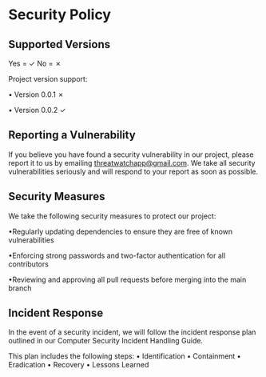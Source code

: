 # Security Policy

## Supported Versions

Yes = ✓
No = ✗

Project version support:

• Version 0.0.1 ✗

• Version 0.0.2 ✓

## Reporting a Vulnerability

If you believe you have found a security 
vulnerability in our project, please report it to us 
by emailing threatwatchapp@gmail.com. We take all security 
vulnerabilities seriously and will respond to your 
report as soon as possible.

## Security Measures

We take the following security measures to protect our project:

•Regularly updating dependencies to ensure they are free of known vulnerabilities

•Enforcing strong passwords and two-factor authentication for all contributors

•Reviewing and approving all pull requests before merging into the main branch

## Incident Response

In the event of a security incident, we will follow the incident response plan outlined in our Computer Security Incident Handling Guide.

This plan includes the following steps:
• Identification
• Containment
• Eradication
• Recovery
• Lessons Learned
